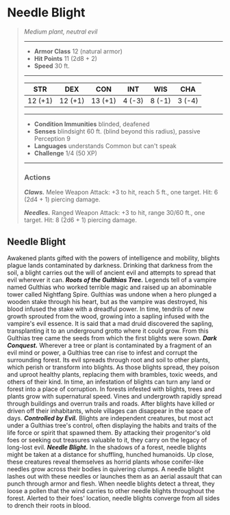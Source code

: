 # Needle Blight
>*Medium plant, neutral evil*
>___
>- **Armor Class** 12 (natural armor)
>- **Hit Points** 11 (2d8 + 2)
>- **Speed** 30 ft.
>___
>|STR|DEX|CON|INT|WIS|CHA|
>|:---:|:---:|:---:|:---:|:---:|:---:|
>|12 (+1)|12 (+1)|13 (+1)|4 (-3)|8 (-1)|3 (-4)|
>___
>- **Condition Immunities** blinded, deafened
>- **Senses** blindsight 60 ft. (blind beyond this radius), passive Perception 9
>- **Languages** understands Common but can't speak
>- **Challenge** 1/4 (50 XP)
>___
>### Actions
>***Claws.*** Melee Weapon Attack: +3 to hit, reach 5 ft., one target. Hit: 6 (2d4 + 1) piercing damage.  
>
>***Needles.*** Ranged Weapon Attack: +3 to hit, range 30/60 ft., one target. Hit: 8 (2d6 + 1) piercing damage.
## Needle Blight
Awakened plants gifted with the powers of intelligence and mobility, blights plague lands contaminated by darkness. Drinking that darkness from the soil, a blight carries out the will of ancient evil and attempts to spread that evil wherever it can.
***Roots of the Gulthias Tree.*** Legends tell of a vampire named Gulthias who worked terrible magic and raised up an abominable tower called Nightfang Spire. Gulthias was undone when a hero plunged a wooden stake through his heart, but as the vampire was destroyed, his blood infused the stake with a dreadful power. In time, tendrils of new growth sprouted from the wood, growing into a sapling infused with the vampire's evil essence. It is said that a mad druid discovered the sapling, transplanting it to an underground grotto where it could grow. From this Gulthias tree came the seeds from which the first blights were sown.
***Dark Conquest.*** Wherever a tree or plant is contaminated by a fragment of an evil mind or power, a Gulthias tree can rise to infest and corrupt the surrounding forest. Its evil spreads through root and soil to other plants, which perish or transform into blights. As those blights spread, they poison and uproot healthy plants, replacing them with brambles, toxic weeds, and others of their kind. In time, an infestation of blights can turn any land or forest into a place of corruption.
In forests infested with blights, trees and plants grow with supernatural speed. Vines and undergrowth rapidly spread through buildings and overrun trails and roads. After blights have killed or driven off their inhabitants, whole villages can disappear in the space of days.
***Controlled by Evil.***  Blights are independent creatures, but most act under a Gulthias tree's control, often displaying the habits and traits of the life force or spirit that spawned them. By attacking their progenitor's old foes or seeking out treasures valuable to it, they carry on the legacy of long-lost evil.
***Needle Blight.*** In the shadows of a forest, needle blights might be taken at a distance for shuffling, hunched humanoids. Up close, these creatures reveal themselves as horrid plants whose conifer-like needles grow across their bodies in quivering clumps. A needle blight lashes out with these needles or launches them as an aerial assault that can punch through armor and flesh.
When needle blights detect a threat, they loose a pollen that the wind carries to other needle blights throughout the forest. Alerted to their foes' location, needle blights converge from all sides to drench their roots in blood.